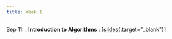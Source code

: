 ```yaml
---
title: Week 1
---
```


Sep 11:
: **Introduction to Algorithms**
  :  \[[slides](https://docs.google.com/presentation/d/1m9p5e73UTnzH_EJavD-LOwySGsiYUBxfEZX8bIiQLOs/edit?usp=sharing){:target="_blank"}\]

  

